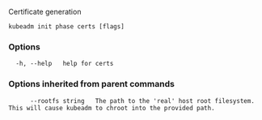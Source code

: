 
Certificate generation

```
kubeadm init phase certs [flags]
```

### Options

```
  -h, --help   help for certs
```

### Options inherited from parent commands

```
      --rootfs string   The path to the 'real' host root filesystem. This will cause kubeadm to chroot into the provided path.
```
